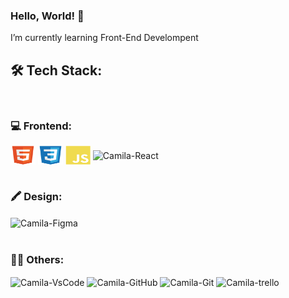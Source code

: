 ### Hello, World! 👋

I’m currently learning Front-End Develompent



## 🛠 Tech Stack:
<br>

### 💻 Frontend:
<div aling="center" >
<img align="center" alt="Camila-HTML" height="30" width="40" src="https://raw.githubusercontent.com/devicons/devicon/master/icons/html5/html5-original.svg">
<img align="center" alt="Camila-CSS" height="30" width="40" src="https://raw.githubusercontent.com/devicons/devicon/master/icons/css3/css3-original.svg">
<img align="center" alt="Camila-Js" height="30" width="40" src="https://raw.githubusercontent.com/devicons/devicon/master/icons/javascript/javascript-plain.svg">
<img align="center" alt="Camila-React" height="60" width="35"src="https://icongr.am/devicon/react-original.svg?size=128&color=000000" />
</div>
<br>

### 🖍 Design:
<div aling="center" >
<img align="center" alt="Camila-Figma" height="35" width="35"src="https://img.icons8.com/fluency/2x/figma.png" />
          

          
</div>
<br>

### 🐱‍💻 Others:
<div aling="center" >
<img align="center" alt="Camila-VsCode " height="30" width="40"src="https://cdn.jsdelivr.net/gh/devicons/devicon/icons/vscode/vscode-original.svg" />
<img align="center" alt="Camila-GitHub" height="40" width="40"src="https://img.icons8.com/fluency/512/github.png" />
<img align="center" alt="Camila-Git" height="30" width="40" src="https://www.vectorlogo.zone/logos/git-scm/git-scm-icon.svg" alt="git" width="40" height="40"/> </a>
<img align="center" alt="Camila-trello" height="60" width="70"src="https://cdn.jsdelivr.net/gh/devicons/devicon/icons/trello/trello-plain-wordmark.svg" />

</div>

